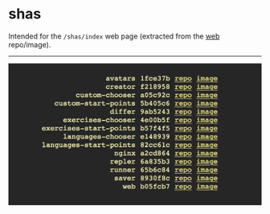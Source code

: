 # shas

Intended for the `/shas/index` web page (extracted from the [web](https://github.com/cyber-dojo/web) repo/image).

- - - -
![page snapshot](https://github.com/cyber-dojo/shas/blob/master/docs/snapshot.png)
